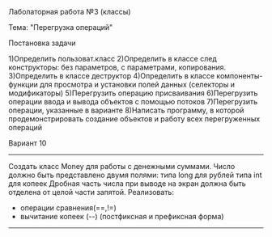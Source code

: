 Лаболаторная работа №3 (классы)

Тема: "Перегрузка операций"

Постановка задачи

1)Определить пользоват.класс
2)Определить в классе след конструкторы: без параметров,
с параметрами, копирования.
3)Определить в классе деструктор 
4)Определить в классе компоненты-функции для просмотра и установки полей данных
(селекторы и модификаторы)
5)Перегрузить операцию присваивания
6)Перегрузить операции ввода и вывода объектов с помощью потоков
7)Перегрузить операции, указанные в варианте
8)Написать программу, в которой продемонстрировать создание 
объектов и работу всех перегруженных операций

Вариант 10
*************
Создать класс Money для работы с денежными суммами.
Число должно быть представлено двумя полями: 
типа long для рублей
типа int для копеек
Дробная часть числа при выводе на экран должна быть отделена
от целой части запятой.
Реализовать:
  - операции сравнения(==,!=)
  - вычитание копеек (--) (постфиксная и префиксная форма)
*************

